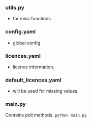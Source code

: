 ### utils.py
- for misc functions.
### config.yaml
- global config.
### licences.yaml
- licence information.
### default_licences.yaml
- will be used for missing values.
### main.py
Contains poll methods.
`python main.py`
